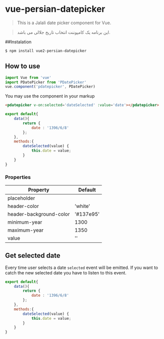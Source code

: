# vue-persian-datepicker

> This is a Jalali date picker component for Vue. 

> این برنامه یک کامپوننت انتخاب تاریخ جلالی می باشد. 

##Instalation
```bash
$ npm install vue2-persian-datepicker
```

## How to use
```js
import Vue from 'vue'
import PDatePicker from 'PDatePicker'
vue.component('pdatepicker', PDatePicker)
```

You may use the component in your markup
```html
<pdatepicker v-on:selected='dateSelected' :value='date'></pdatepicker>
```

```js
export default{
    data(){
        return {
            date : '1396/6/8'
        };
    },
    methods:{
        dateSelected(value) {
            this.date = value;
        }
    }
}
```
### Properties
| Property | Default |
|----------|---------|
| placeholder | |یک تاریخ را انتخاب کنید|
| header-color | 'white' |
| header-background-color | '#137e95' |
| minimum-year | 1300 |
| maximum-year | 1350 |
| value | '' |

## Get selected date
Every time user selects a date `selected` event will be emitted. If you want to catch the new selected date you have to listen to this event.

```js
export default{
    data(){
        return {
            date : '1396/6/8'
        };
    },
    methods:{
        dateSelected(value) {
            this.date = value;
        }
    }
}
```
